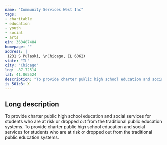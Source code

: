 ```yaml
---
name: "Community Services West Inc"
tags:
- charitable
- education
- youth
- social
- arts
ein: 363487484
homepage: ""
address: |
 1231 S Pulaski, \nChicago, IL 60623
state: "IL"
city: "Chicago"
lng: -87.72514
lat: 41.865524
description: "To provide charter public high school education and social services for students who are at risk or dropped out from the traditional public education systems. "
is_501c3: X
---
```


## Long description

To provide charter public high school education and social services for students who are at risk or dropped out from the traditional public education systems. To provide charter public high school education and social services for students who are at risk or dropped out from the traditional public education systems. 
